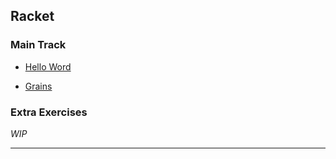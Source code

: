 
## Racket

### Main Track

* [Hello Word](hello-world/hello-world.rkt)

* [Grains](grains/grains.rkt)


### Extra Exercises

_WIP_

---
